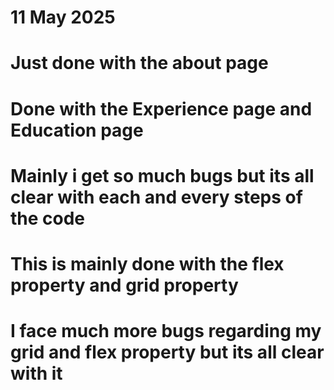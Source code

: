 # 11 May 2025 
# Just done with the about page
# Done with the Experience page and Education page 
# Mainly i get so much bugs but its all clear with each and every steps of the code 
# This is mainly done with the flex property and grid property
# I face much more bugs regarding my grid and flex property but its all clear with it
